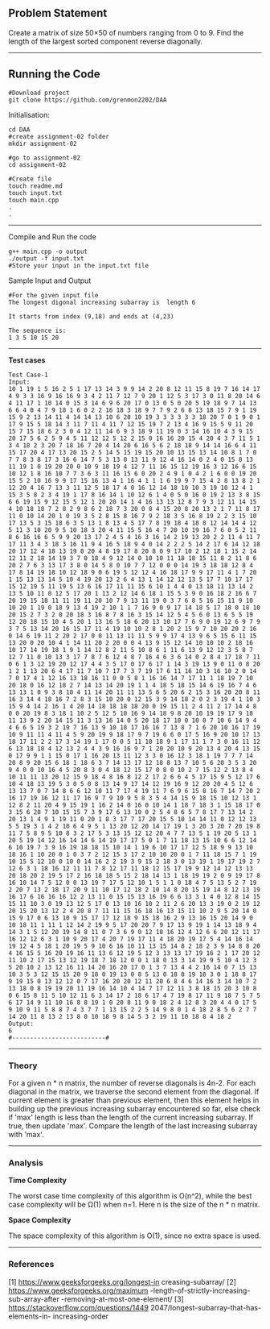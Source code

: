 ## Problem Statement
Create a matrix of size 50×50 of numbers ranging from 0 to 9. Find the length of the largest sorted component reverse diagonally.

---
## Running the Code 

```
#Download project
git clone https://github.com/grenmon2202/DAA
```
Initialisation: 
```
cd DAA
#create assignment-02 folder
mkdir assignment-02

#go to assignment-02
cd assignment-02

#Create file
touch readme.md
touch input.txt
touch main.cpp
.
.
```
---

Compile and Run the code
```
g++ main.cpp -o output
./output -f input.txt 
#Store your input in the input.txt file
```
Sample Input and Output
```
#For the given input file
The longest digonal increasing subarray is  length 6

It starts from index (9,18) and ends at (4,23) 

The sequence is: 
1 3 5 10 15 20 

```
---

**Test cases**

```
Test Case-1
Input:
10 1 19 1 5 16 2 5 1 17 13 14 3 9 9 14 2 20 8 12 11 15 8 19 7 16 14 17 4 9 3 3 16 9 16 16 9 3 4 2 11 7 12 7 9 20 1 12 5 3 17 3 0 11 8 20 14 6 4 11 17 1 10 14 0 15 3 14 6 9 6 20 17 0 13 0 5 0 20 5 19 18 9 7 14 13 6 6 4 0 4 7 9 18 1 6 0 2 2 16 18 3 18 9 7 7 9 2 6 8 13 18 15 7 9 1 19 15 9 2 13 14 11 4 14 14 13 10 6 20 10 19 3 3 3 3 3 3 18 20 7 0 1 9 0 1 17 9 15 5 18 14 3 11 7 11 4 11 7 12 15 19 7 2 13 4 16 9 15 5 9 11 20 15 7 15 18 6 2 3 0 4 12 11 14 6 9 3 18 9 11 19 0 3 14 16 10 4 3 9 15 20 17 5 6 2 5 9 4 5 11 12 12 5 12 2 15 0 16 16 20 15 4 20 4 3 7 11 5 1 3 4 18 2 3 20 7 18 16 7 20 4 14 20 6 16 5 6 2 18 18 9 14 14 16 6 4 11 15 17 20 4 17 13 20 15 2 5 14 5 15 19 15 20 10 13 15 13 14 10 8 1 7 0 7 7 8 3 8 17 3 16 6 14 7 5 3 13 0 13 11 9 12 4 16 14 0 2 4 0 15 8 13 11 19 1 0 19 20 20 0 10 9 18 19 4 12 7 11 16 15 12 19 16 3 12 16 6 15 10 12 1 8 16 10 7 7 3 6 3 11 16 15 6 0 20 2 4 9 1 0 4 2 1 6 0 0 19 20 15 5 2 10 16 9 9 17 15 16 13 4 1 16 4 1 1 1 6 19 9 7 15 4 2 8 13 8 2 1 12 20 4 16 7 13 3 11 12 5 18 17 4 0 16 12 14 18 10 10 3 19 10 12 4 1 15 3 5 8 2 3 4 19 1 17 8 16 14 1 10 12 6 1 4 0 5 0 16 0 19 2 13 3 8 15 6 6 19 15 9 12 15 5 12 1 20 20 14 1 4 16 13 13 12 8 7 9 3 12 11 14 15 4 10 18 18 7 2 8 2 9 8 6 2 18 7 3 20 0 8 4 15 20 8 20 13 2 1 7 11 8 17 11 0 10 14 20 1 0 19 3 5 2 8 15 8 16 7 9 2 18 3 5 16 8 19 2 2 3 15 10 17 13 5 3 15 18 6 3 5 13 1 8 13 4 5 17 7 8 19 18 4 18 8 12 14 14 4 12 5 11 3 10 20 9 5 10 18 3 20 4 11 15 5 16 4 7 20 10 19 16 7 6 0 5 2 11 8 6 16 16 6 5 9 9 20 13 17 2 4 5 4 16 3 16 14 2 19 13 20 2 2 11 4 11 7 17 11 3 4 3 18 3 16 11 9 4 16 5 18 9 4 0 14 2 2 2 5 14 2 17 6 14 12 18 20 17 12 4 18 13 19 0 20 4 8 19 17 8 20 8 0 9 17 10 2 12 18 1 15 2 14 12 11 2 18 14 19 3 7 0 18 4 9 12 14 0 10 10 11 18 18 15 11 8 2 11 8 6 20 2 7 6 3 13 17 3 8 0 14 5 8 0 10 7 7 12 0 0 0 14 19 3 18 18 12 8 4 17 8 14 19 18 10 12 18 9 0 6 19 5 12 12 4 16 18 17 9 9 17 11 4 1 7 20 1 15 13 13 14 5 10 4 19 20 13 2 6 4 13 1 14 12 12 13 5 17 7 10 17 17 15 12 19 5 11 19 5 13 6 16 17 11 11 15 6 10 1 4 4 0 13 18 11 13 14 2 13 5 10 11 0 12 5 17 20 1 13 2 12 14 6 18 1 15 5 3 9 0 16 18 2 16 6 7 20 19 15 18 11 11 19 11 20 10 7 9 13 11 19 0 3 7 6 8 5 16 15 11 9 10 10 20 1 19 0 18 9 13 4 19 2 10 1 1 7 16 9 0 9 17 14 18 5 17 18 0 18 10 20 15 2 7 3 2 0 20 18 3 16 8 7 8 16 3 15 14 12 5 4 5 6 0 13 6 5 5 19 12 20 18 15 10 4 5 20 1 13 16 5 18 6 20 13 10 17 7 6 9 0 19 12 6 9 7 9 3 7 5 13 14 20 16 15 17 11 4 19 10 10 2 8 1 20 2 15 9 7 10 20 20 2 16 0 14 6 19 11 2 20 2 17 0 0 11 13 11 11 5 9 9 17 4 13 9 6 5 15 6 11 15 13 20 0 20 10 4 1 14 11 20 2 20 0 0 4 13 9 15 12 14 10 10 10 2 18 16 10 17 14 19 18 1 9 1 14 12 8 2 11 5 10 8 6 1 11 6 13 9 12 12 3 5 8 7 12 7 11 0 10 13 3 17 7 8 7 6 12 4 8 7 16 4 6 3 6 14 0 2 8 4 17 18 7 11 0 6 1 3 12 19 20 12 17 4 4 3 5 17 0 17 6 17 1 14 3 19 13 9 0 11 0 8 20 1 2 1 13 20 6 4 17 11 7 10 7 17 7 3 7 19 17 6 11 16 10 3 16 10 2 0 14 7 0 17 4 1 12 16 13 18 16 11 0 0 5 8 1 16 16 14 7 17 11 1 18 19 7 10 20 18 0 16 12 18 2 7 14 13 14 20 19 1 1 4 18 5 18 15 14 6 19 16 7 4 6 13 13 1 0 9 3 8 10 4 11 14 20 11 11 13 5 6 5 20 6 2 15 3 16 20 20 8 11 16 3 14 4 18 16 7 2 8 3 15 10 20 0 12 15 3 9 14 18 2 0 2 3 19 4 1 10 3 15 9 4 14 2 16 1 4 20 14 18 18 18 18 20 0 19 15 11 2 4 11 2 17 14 4 8 0 0 20 19 8 3 18 1 10 2 5 12 5 10 16 9 14 18 9 8 20 10 19 19 17 9 18 11 13 9 2 20 14 15 11 3 13 16 14 0 5 20 18 17 10 0 10 0 7 10 6 14 9 4 4 6 6 5 19 3 2 19 7 16 13 9 10 18 17 16 16 7 13 8 7 1 6 20 10 16 17 19 10 9 11 11 4 11 4 5 9 20 19 9 18 17 9 7 19 6 6 0 17 5 16 9 20 10 17 13 18 17 11 2 2 17 3 14 19 1 17 0 0 5 11 10 18 9 1 17 11 1 7 3 0 16 11 12 6 13 18 18 4 12 13 2 4 4 3 9 16 16 9 7 1 20 20 10 9 20 13 4 20 4 13 15 0 17 9 9 1 1 15 0 17 1 16 20 13 11 12 3 3 0 16 12 3 18 1 19 7 7 7 14 20 8 9 20 15 6 18 1 18 6 3 7 14 13 17 12 18 8 13 7 10 5 6 20 3 5 3 20 9 4 0 0 10 16 4 5 20 8 3 0 4 18 12 15 17 0 8 0 10 2 7 15 12 2 13 8 4 10 11 11 13 20 12 15 9 18 4 8 16 8 12 2 17 2 6 6 4 5 17 15 9 5 12 17 6 10 4 18 13 19 5 3 0 5 0 8 13 14 9 17 14 12 19 16 9 12 20 20 4 5 12 6 13 13 7 0 7 14 8 6 6 12 10 11 7 17 4 19 11 7 6 9 6 15 8 16 7 14 7 20 2 16 17 19 16 12 11 17 16 9 7 9 10 9 5 8 3 5 4 14 15 9 18 15 10 12 13 1 12 8 2 11 20 4 9 15 19 1 16 2 14 0 16 0 10 14 1 18 7 18 3 1 15 18 17 0 3 15 6 20 7 10 15 15 7 3 9 17 6 13 10 0 2 5 4 8 6 5 7 8 17 7 13 14 2 20 13 1 4 9 1 19 11 0 20 1 8 3 17 7 17 20 15 5 10 14 14 11 0 12 12 13 5 5 19 3 1 4 2 10 6 4 9 5 1 13 20 12 20 14 17 19 1 3 20 3 20 7 20 19 8 11 7 5 8 9 5 10 8 3 2 17 5 3 13 15 12 12 20 4 7 7 13 5 1 19 20 5 13 1 20 5 19 14 12 16 14 14 6 14 19 17 17 5 0 1 7 11 18 13 15 10 6 6 12 14 6 10 19 7 3 9 16 19 18 18 15 10 14 1 19 6 10 17 17 12 5 18 9 9 13 10 18 16 1 10 20 0 1 0 3 7 2 12 15 3 17 2 10 10 20 0 1 7 11 18 15 7 1 19 10 15 5 12 10 0 10 0 14 16 2 2 19 3 9 15 2 18 3 0 13 19 1 19 17 19 2 7 12 6 3 1 18 16 12 11 11 7 8 12 17 11 18 12 15 17 19 9 12 14 12 13 13 20 18 20 2 19 5 17 2 16 18 18 5 15 2 18 14 13 1 18 19 19 2 0 9 19 17 8 16 10 14 7 5 12 0 0 13 19 7 17 5 12 10 1 5 1 1 0 18 4 7 5 13 5 2 7 19 2 20 7 13 2 18 17 20 9 11 10 17 12 18 2 10 14 8 20 15 19 14 8 12 13 19 16 17 6 16 16 16 12 2 13 11 0 15 15 13 16 19 6 6 13 3 1 4 0 12 8 14 15 15 11 10 3 0 19 13 12 5 17 0 13 10 16 10 2 11 2 6 20 13 3 19 0 2 19 12 20 15 20 13 12 2 4 20 8 7 11 11 15 16 18 16 13 15 11 10 2 9 5 20 14 0 15 9 17 0 6 13 10 9 15 17 17 12 18 9 15 18 16 2 9 13 16 15 20 14 9 0 10 18 11 1 11 1 12 14 2 19 9 5 17 20 20 7 9 17 13 9 19 1 14 13 18 9 4 14 3 1 5 12 20 19 14 8 11 0 7 3 6 9 0 12 18 16 12 4 12 6 6 20 12 11 17 16 12 12 6 3 1 10 9 20 17 4 20 7 19 17 11 4 18 20 19 17 5 4 14 16 14 19 12 4 5 18 1 20 19 5 9 10 6 16 10 11 13 15 14 8 2 18 2 3 9 14 8 8 20 4 16 15 5 16 20 19 16 11 13 6 12 19 5 12 3 13 13 17 19 16 2 1 17 20 12 11 10 2 17 15 13 12 19 18 7 18 12 0 0 1 18 0 13 3 14 19 9 5 10 4 12 3 5 20 10 2 13 12 16 11 14 20 16 20 17 0 1 3 7 13 4 4 2 16 14 0 7 15 13 10 3 5 3 12 15 15 20 9 18 0 19 13 0 8 5 13 0 18 8 19 18 3 0 1 18 8 17 9 19 15 0 13 12 12 0 7 17 16 20 20 12 11 20 6 8 4 6 14 16 3 14 10 7 2 13 18 0 8 19 19 20 11 19 16 14 10 4 14 7 17 12 11 3 8 18 15 20 3 10 8 0 6 15 8 11 5 10 12 11 6 3 14 17 2 18 6 17 4 7 19 8 17 11 9 18 7 5 7 5 6 17 14 9 11 10 16 8 8 19 1 0 20 8 11 9 0 18 2 4 12 8 3 20 4 4 0 17 5 9 10 9 11 5 8 8 7 4 3 7 7 1 13 15 2 2 5 14 9 8 0 1 4 18 2 8 5 6 2 7 7 14 20 11 8 13 2 13 8 0 10 18 9 8 14 5 3 2 19 11 10 18 8 4 18 2
Output:
6
#--------------------------#
```

---

### Theory
For a given n * n matrix, the number of reverse diagonals is 4n-2. For each diagonal in the matrix, we traverse the second element from the diagonal. If current element is greater than previous element, then this element helps in building up the previous increasing subarray encountered so far, else check if 'max' length is less than the length of the current increasing subarray. If true, then update 'max'. Compare the length of the last increasing subarray with 'max'.

---

### Analysis

**Time Complexity**

The worst case time complexity of this algorithm is O(n^2), while the best case complexity will be Ω(1) when n=1. Here n is the size of the n * n matrix.

**Space Complexity**

The space complexity of this algorithm is O(1), since no extra space is used.

---

### References

[1]​ https://www.geeksforgeeks.org/longest-in
creasing-subarray/
[2]​ https://www.geeksforgeeks.org/maximum
-length-of-strictly-increasing-sub-array-after
-removing-at-most-one-element/
[3]​ https://stackoverflow.com/questions/1449
2047/longest-subarray-that-has-elements-in-
increasing-order
